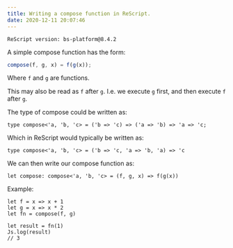 ```yaml
---
title: Writing a compose function in ReScript.
date: 2020-12-11 20:07:46
---
```


```
ReScript version: bs-platform@8.4.2
```

A simple compose function has the form:

```js
compose(f, g, x) = f(g(x));
```

Where `f` and `g` are functions.

This may also be read as `f` after `g`. I.e. we execute `g` first, and then execute `f` after `g`.

The type of compose could be written as:

```res
type compose<'a, 'b, 'c> = ('b => 'c) => ('a => 'b) => 'a => 'c;
```

Which in ReScript would typically be written as:

```res
type compose<'a, 'b, 'c> = ('b => 'c, 'a => 'b, 'a) => 'c
```

We can then write our compose function as:

```res
let compose: compose<'a, 'b, 'c> = (f, g, x) => f(g(x))
```

Example:

```res
let f = x => x + 1
let g = x => x * 2
let fn = compose(f, g)

let result = fn(1)
Js.log(result)
// 3
```

